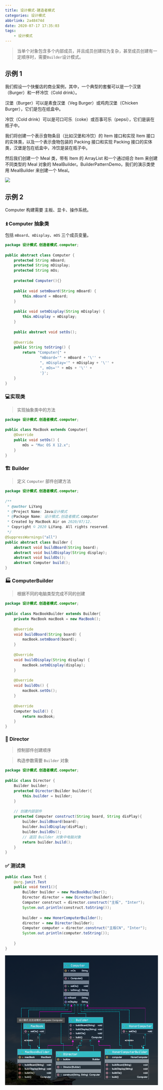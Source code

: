 ```yaml
---
title: 设计模式-建造者模式
categories: 设计模式
abbrlink: 2a48474d
date: 2020-07-17 17:35:03
tags:
	- 设计模式
---
```


> 当单个对象包含多个内部成员，并且成员创建较为复杂，甚至成员创建有一定顺序时，需要`Builder`设计模式。

<!-- more -->

## 示例 1

我们假设一个快餐店的商业案例，其中，一个典型的套餐可以是一个汉堡（Burger）和一杯冷饮（Cold drink）。

汉堡（Burger）可以是素食汉堡（Veg Burger）或鸡肉汉堡（Chicken Burger），它们是包在纸盒中。

冷饮（Cold drink）可以是可口可乐（coke）或百事可乐（pepsi），它们是装在瓶子中。

我们将创建一个表示食物条目（比如汉堡和冷饮）的 Item 接口和实现 Item 接口的实体类，以及一个表示食物包装的 Packing 接口和实现 Packing 接口的实体类，汉堡是包在纸盒中，冷饮是装在瓶子中。

然后我们创建一个 Meal 类，带有 Item 的 ArrayList 和一个通过结合 Item 来创建不同类型的 Meal 对象的 MealBuilder。BuilderPatternDemo，我们的演示类使用 MealBuilder 来创建一个 Meal。

![](https://gitee.com/KawYang/image/raw/master/img/20200712155953.png)



## 示例 2

Computer 构建需要 主板、显卡、操作系统。

### :arrow_double_up: Computer 抽象类

包括 `mBoard`、`mDisplay`、`mOS` 三个成员变量。

```java
package 设计模式.创造者模式.computer;

public abstract class Computer {
    protected String mBoard;
    protected String mDisplay;
    protected String mOs;

    protected Computer(){}

    public void setmBoard(String mBoard) {
        this.mBoard = mBoard;
    }

    public void setmDisplay(String mDisplay) {
        this.mDisplay = mDisplay;
    }

    public abstract void setOs();

    @Override
    public String toString() {
        return "Computer{" +
                "mBoard='" + mBoard + '\'' +
                ", mDisplay='" + mDisplay + '\'' +
                ", mOs='" + mOs + '\'' +
                '}';
    }
}

```



### 💻实现类

> 实现抽象类中的方法

```java
package 设计模式.创造者模式.computer;

public class MacBook extends Computer{
    @Override
    public void setOs() {
        mOs = "Mac OS X 12.x";
    }
}
```

### :building_construction: Builder

> 定义 `Computer` 部件创建方法

```java
package 设计模式.创造者模式.computer;

/**
 * @author LiYang
 * @Project Name: Java设计模式
 * @Package Name: 设计模式.创造者模式.computer
 * Created by MacBook Air on 2020/07/12.
 * Copyright © 2020 LiYang. All rights reserved.
 */
@SuppressWarnings("all")
public abstract class Builder {
    abstract void buildBoard(String board);
    abstract void buildDisplay(String display);
    abstract void buildOs();
    abstract Computer build();
}

```

### :factory: ComputerBuilder

> 根据不同的电脑类型完成不同的创建

```java
package 设计模式.创造者模式.computer;

public class MacBookBuilder extends Builder{
    private MacBook macBook = new MacBook();

    @Override
    void buildBoard(String board) {
        macBook.setmBoard(board);
    }

    @Override
    void buildDisplay(String display) {
        macBook.setmDisplay(display);
    }

    @Override
    void buildOs() {
        macBook.setOs();
    }

    @Override
    Computer build() {
        return macBook;
    }
}

```



### :diamond_shape_with_a_dot_inside: Director

> 控制部件创建顺序

> 构造参数需要 `Builder` 对象

```java
package 设计模式.创造者模式.computer;

public class Director {
    Builder builder;
    protected Director(Builder builder){
        this.builder = builder;
    }

    // 创建内部部件
    protected Computer construct(String board, String disPlay){
        builder.buildBoard(board);
        builder.buildDisplay(disPlay);
        builder.buildOs();
        // 返回 Builder 对象中电脑对象
        return builder.build();
    }
}

```

### :white_check_mark: 测试类

```java
public class Test {
    @org.junit.Test
    public void test1(){
        Builder builder = new MacBookBuilder();
        Director director = new Director(builder);
        Computer construct = director.construct("主板", "Inter");
        System.out.println(construct.toString());

        builder = new HonerComputerBuilder();
        director = new Director(builder);
        Computer computer = director.construct("主板CN", "Inter");
        System.out.println(computer.toString());

    }
}
```
![](https://raw.githubusercontent.com/LYgithub/image/master/img/20200717174853.png)


